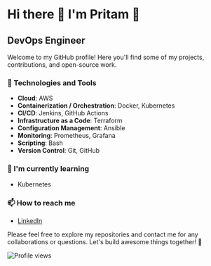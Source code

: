 # Hi there 👋 I'm Pritam 👋

## DevOps Engineer

Welcome to my GitHub profile! Here you'll find some of my projects, contributions, and open-source work.
<!--
### Tech Stack
[![GitHub mhmdio](https://img.shields.io/badge/Amazon_AWS-FF9900?style=for-the-badge&logo=amazonaws&logoColor=white)](https://aws.amazon.com/)
[![GitHub mhmdio](https://img.shields.io/badge/Terraform-7B42BC?style=for-the-badge&logo=terraform&logoColor=white)](https://terraform.io)
[![GitHub mhmdio](https://img.shields.io/badge/Docker-2CA5E0?style=for-the-badge&logo=docker&logoColor=white)](https://docker.com/)
-->
### 🔧 Technologies and Tools

- **Cloud**: AWS
- **Containerization / Orchestration**: Docker, Kubernetes
- **CI/CD**: Jenkins, GitHub Actions
- **Infrastructure as a Code**: Terraform
- **Configuration Management**: Ansible
- **Monitoring**: Prometheus, Grafana
- **Scripting**: Bash
- **Version Control**: Git, GitHub

### 🌱 I'm currently learning

- Kubernetes

### 📫 How to reach me

- [LinkedIn](https://www.linkedin.com/in/pritamp97/)
<!--
### 📊 GitHub Stats

![GitHub Stats](https://github-readme-stats.vercel.app/api?username=stark303test&show_icons=true&theme=radical)
-->
Please feel free to explore my repositories and contact me for any collaborations or questions. Let's build awesome things together! 🚀

![Profile views](https://komarev.com/ghpvc/?username=stark303test&style=flat-square)
